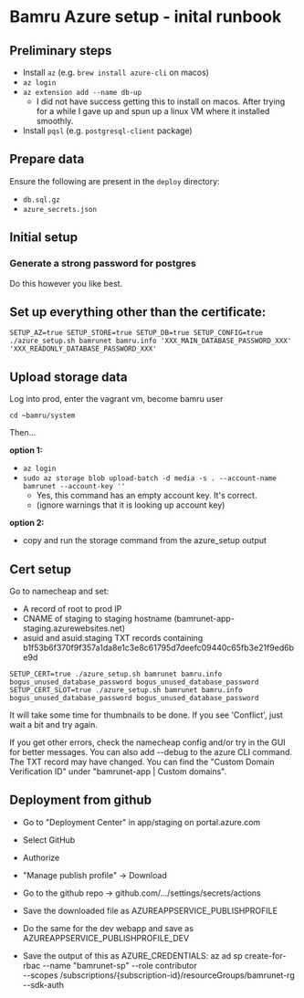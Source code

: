 # Bamru Azure setup - inital runbook

## Preliminary steps

* Install `az` (e.g. `brew install azure-cli` on macos)
* `az login`
* `az extension add --name db-up`
  * I did not have success getting this to install on macos. After trying for a while I gave up and spun up a linux VM where it installed smoothly.
* Install `pqsl` (e.g. `postgresql-client` package)

## Prepare data
Ensure the following are present in the `deploy` directory:
* `db.sql.gz`
* `azure_secrets.json`

## Initial setup

### Generate a strong password for postgres
Do this however you like best.

## Set up everything other than the certificate:
`SETUP_AZ=true SETUP_STORE=true SETUP_DB=true SETUP_CONFIG=true ./azure_setup.sh bamrunet bamru.info 'XXX_MAIN_DATABASE_PASSWORD_XXX' 'XXX_READONLY_DATABASE_PASSWORD_XXX'`

## Upload storage data
Log into prod, enter the vagrant vm, become bamru user

`cd ~bamru/system`

Then...

**option 1:**
* `az login`
* `sudo az storage blob upload-batch -d media -s . --account-name bamrunet --account-key ''`
  * Yes, this command has an empty account key. It's correct.
  * (ignore warnings that it is looking up account key)

**option 2:**
* copy and run the storage command from the azure_setup output

## Cert setup
Go to namecheap and set:
  * A record of root to prod IP
  * CNAME of staging to staging hostname (bamrunet-app-staging.azurewebsites.net)
  * asuid and asuid.staging TXT records containing b1f53b6f370f9f357a1da8e1c3e8c61795d7deefc09440c65fb3e21f9ed6be9d

`SETUP_CERT=true ./azure_setup.sh bamrunet bamru.info bogus_unused_database_password bogus_unused_database_password`
`SETUP_CERT_SLOT=true ./azure_setup.sh bamrunet bamru.info bogus_unused_database_password bogus_unused_database_password`

It will take some time for thumbnails to be done. If you see 'Conflict', just wait a bit and try again.

If you get other errors, check the namecheap config and/or try in the GUI for better messages.
You can also add --debug to the azure CLI command. The TXT record may have changed. You can find the "Custom Domain Verification ID" under "bamrunet-app | Custom domains".

## Deployment from github
* Go to "Deployment Center" in app/staging on portal.azure.com
* Select GitHub
* Authorize
* "Manage publish profile" -> Download
* Go to the github repo -> github.com/.../settings/secrets/actions
* Save the downloaded file as AZUREAPPSERVICE_PUBLISHPROFILE
* Do the same for the dev webapp and save as AZUREAPPSERVICE_PUBLISHPROFILE_DEV

* Save the output of this as AZURE_CREDENTIALS:
az ad sp create-for-rbac --name "bamrunet-sp" --role contributor \
    --scopes /subscriptions/{subscription-id}/resourceGroups/bamrunet-rg \
    --sdk-auth

